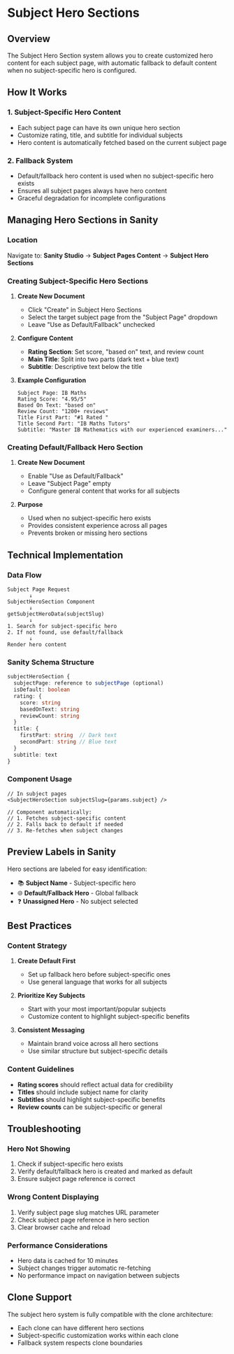 # Subject Hero Sections

## Overview

The Subject Hero Section system allows you to create customized hero content for each subject page, with automatic fallback to default content when no subject-specific hero is configured.

## How It Works

### 1. Subject-Specific Hero Content
- Each subject page can have its own unique hero section
- Customize rating, title, and subtitle for individual subjects
- Hero content is automatically fetched based on the current subject page

### 2. Fallback System
- Default/fallback hero content is used when no subject-specific hero exists
- Ensures all subject pages always have hero content
- Graceful degradation for incomplete configurations

## Managing Hero Sections in Sanity

### Location
Navigate to: **Sanity Studio** → **Subject Pages Content** → **Subject Hero Sections**

### Creating Subject-Specific Hero Sections

1. **Create New Document**
   - Click "Create" in Subject Hero Sections
   - Select the target subject page from the "Subject Page" dropdown
   - Leave "Use as Default/Fallback" unchecked

2. **Configure Content**
   - **Rating Section**: Set score, "based on" text, and review count
   - **Main Title**: Split into two parts (dark text + blue text)
   - **Subtitle**: Descriptive text below the title

3. **Example Configuration**
   ```
   Subject Page: IB Maths
   Rating Score: "4.95/5"
   Based On Text: "based on"
   Review Count: "1200+ reviews"
   Title First Part: "#1 Rated "
   Title Second Part: "IB Maths Tutors"
   Subtitle: "Master IB Mathematics with our experienced examiners..."
   ```

### Creating Default/Fallback Hero Section

1. **Create New Document**
   - Enable "Use as Default/Fallback"
   - Leave "Subject Page" empty
   - Configure general content that works for all subjects

2. **Purpose**
   - Used when no subject-specific hero exists
   - Provides consistent experience across all pages
   - Prevents broken or missing hero sections

## Technical Implementation

### Data Flow

```
Subject Page Request
       ↓
SubjectHeroSection Component
       ↓
getSubjectHeroData(subjectSlug)
       ↓
1. Search for subject-specific hero
2. If not found, use default/fallback
       ↓
Render hero content
```

### Sanity Schema Structure

```typescript
subjectHeroSection {
  subjectPage: reference to subjectPage (optional)
  isDefault: boolean
  rating: {
    score: string
    basedOnText: string
    reviewCount: string
  }
  title: {
    firstPart: string  // Dark text
    secondPart: string // Blue text
  }
  subtitle: text
}
```

### Component Usage

```tsx
// In subject pages
<SubjectHeroSection subjectSlug={params.subject} />

// Component automatically:
// 1. Fetches subject-specific content
// 2. Falls back to default if needed
// 3. Re-fetches when subject changes
```

## Preview Labels in Sanity

Hero sections are labeled for easy identification:
- 📚 **Subject Name** - Subject-specific hero
- 🌐 **Default/Fallback Hero** - Global fallback
- ❓ **Unassigned Hero** - No subject selected

## Best Practices

### Content Strategy
1. **Create Default First**
   - Set up fallback hero before subject-specific ones
   - Use general language that works for all subjects

2. **Prioritize Key Subjects**
   - Start with your most important/popular subjects
   - Customize content to highlight subject-specific benefits

3. **Consistent Messaging**
   - Maintain brand voice across all hero sections
   - Use similar structure but subject-specific details

### Content Guidelines
- **Rating scores** should reflect actual data for credibility
- **Titles** should include subject name for clarity
- **Subtitles** should highlight subject-specific benefits
- **Review counts** can be subject-specific or general

## Troubleshooting

### Hero Not Showing
1. Check if subject-specific hero exists
2. Verify default/fallback hero is created and marked as default
3. Ensure subject page reference is correct

### Wrong Content Displaying
1. Verify subject page slug matches URL parameter
2. Check subject page reference in hero section
3. Clear browser cache and reload

### Performance Considerations
- Hero data is cached for 10 minutes
- Subject changes trigger automatic re-fetching
- No performance impact on navigation between subjects

## Clone Support

The subject hero system is fully compatible with the clone architecture:
- Each clone can have different hero sections
- Subject-specific customization works within each clone
- Fallback system respects clone boundaries 